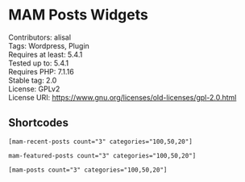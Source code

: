# MAM Posts Widgets
Contributors: alisal  
Tags: Wordpress, Plugin  
Requires at least: 5.4.1  
Tested up to: 5.4.1  
Requires PHP: 7.1.16  
Stable tag: 2.0  
License: GPLv2  
License URI: https://www.gnu.org/licenses/old-licenses/gpl-2.0.html

## Shortcodes

`[mam-recent-posts count="3" categories="100,50,20"]` 

`mam-featured-posts count="3" categories="100,50,20"]` 

`[mam-posts count="3" categories="100,50,20"]`

